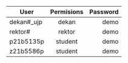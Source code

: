 | User   |      Permisions     |  Password |
|----------|:-------------:|------:|
| 	dekan#_ujp |  dekan | demo |
| rektor# |    rektor   |   demo |
| p21b5135p | student |    demo |
| z21b5586p | student |    demo |
